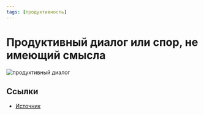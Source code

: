 ```yaml
---
tags: [продуктивность]
---
```

# Продуктивный диалог или спор, не имеющий смысла

![продуктивный диалог](../assets/продуктивный%20диалог.png)

## Ссылки

* [Источник](https://obraz.io/dt_gallery/observation_subjective_conclusions/)
